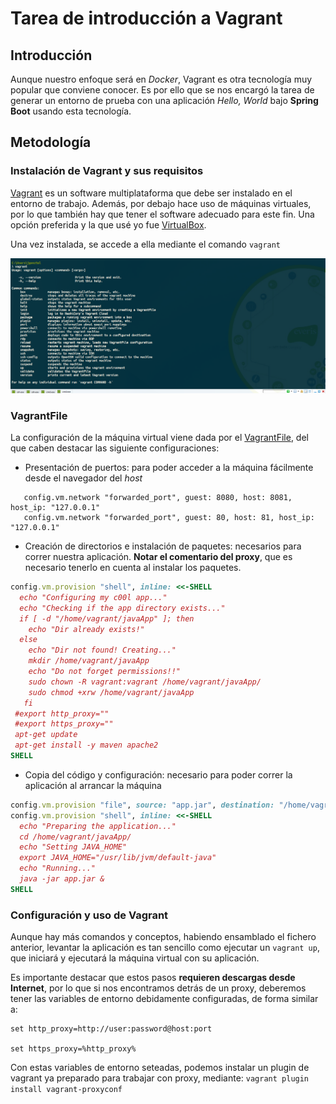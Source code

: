 # Tarea de introducción a Vagrant

## Introducción

Aunque nuestro enfoque será en *Docker*, Vagrant es otra tecnología muy popular que conviene conocer. Es por ello que se nos encargó la tarea de generar un entorno de prueba con una aplicación *Hello, World* bajo **Spring Boot** usando esta tecnología.

## Metodología

### Instalación de Vagrant y sus requisitos

[Vagrant](https://www.vagrantup.com/downloads.html) es un software multiplataforma que debe ser instalado en el entorno de trabajo. Además, por debajo hace uso de máquinas virtuales, por lo que también hay que tener el software adecuado para este fin. Una opción preferida y la que usé yo fue [VirtualBox](https://www.virtualbox.org/wiki/Downloads).

Una vez instalada, se accede a ella mediante el comando ```vagrant```

![vgt](./caps/vgt-1.png)

### VagrantFile

La configuración de la máquina virtual viene dada por el [VagrantFile](https://github.com/MocoNinja/DevOpsTraining/blob/master/src/02-vagrant_deploy/Vagrantfile), del que caben destacar las siguiente configuraciones:

* Presentación de puertos: para poder acceder a la máquina fácilmente desde el navegador del *host*

```shell
   config.vm.network "forwarded_port", guest: 8080, host: 8081, host_ip: "127.0.0.1"
   config.vm.network "forwarded_port", guest: 80, host: 81, host_ip: "127.0.0.1"
```

* Creación de directorios e instalación de paquetes: necesarios para correr nuestra aplicación. **Notar el comentario del proxy**, que es necesario tenerlo en cuenta al instalar los paquetes.

```ruby
config.vm.provision "shell", inline: <<-SHELL
  echo "Configuring my c00l app..."
  echo "Checking if the app directory exists..."
  if [ -d "/home/vagrant/javaApp" ]; then
    echo "Dir already exists!"
  else
    echo "Dir not found! Creating..."
    mkdir /home/vagrant/javaApp
    echo "Do not forget permissions!!"
    sudo chown -R vagrant:vagrant /home/vagrant/javaApp/
    sudo chmod +xrw /home/vagrant/javaApp
   fi
 #export http_proxy=""
 #export https_proxy=""
 apt-get update
 apt-get install -y maven apache2
SHELL
```

* Copia del código y configuración: necesario para poder correr la aplicación al arrancar la máquina

```ruby
config.vm.provision "file", source: "app.jar", destination: "/home/vagrant/javaApp/app.jar"
config.vm.provision "shell", inline: <<-SHELL
  echo "Preparing the application..."
  cd /home/vagrant/javaApp/
  echo "Setting JAVA_HOME"
  export JAVA_HOME="/usr/lib/jvm/default-java"
  echo "Running..."
  java -jar app.jar &
SHELL

```

### Configuración y uso de Vagrant

Aunque hay más comandos y conceptos, habiendo ensamblado el fichero anterior, levantar la aplicación es tan sencillo como ejecutar un ```vagrant up```, que iniciará y ejecutará la máquina virtual con su aplicación.

Es importante destacar que estos pasos **requieren descargas desde Internet**, por lo que si nos encontramos detrás de un proxy, deberemos tener las variables de entorno debidamente configuradas, de forma similar a:

```shell
set http_proxy=http://user:password@host:port

set https_proxy=%http_proxy%
```

Con estas variables de entorno seteadas, podemos instalar un plugin de vagrant ya preparado para trabajar con proxy, mediante: ```vagrant plugin install vagrant-proxyconf```